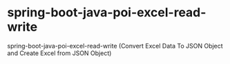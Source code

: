 # spring-boot-java-poi-excel-read-write
spring-boot-java-poi-excel-read-write (Convert Excel Data To JSON Object and Create Excel from JSON Object)
